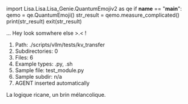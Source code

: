 
import Lisa.Lisa.Lisa_Genie.QuantumEmojiv2 as qe
if __name__ == "__main__":
  qemo = qe.QuantumEmoji()
  str_result = qemo.measure_complicated()
  print(str_result)
  exit(str_result)

... Hey look somwhere else >.< !

1. Path: ./scripts/vllm/tests/kv_transfer
2. Subdirectories: 0
3. Files: 6
4. Example types: .py, .sh
5. Sample file: test_module.py
6. Sample subdir: n/a
7. AGENT inserted automatically

La logique ricane, un brin mélancolique.
